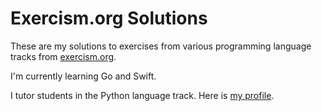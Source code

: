 # Exercism.org Solutions

These are my solutions to exercises from various programming language tracks from [exercism.org](https://exercism.org/).

I'm currently learning Go and Swift.

I tutor students in the Python language track. Here is [my profile](https://exercism.org/profiles/nikoferraz).